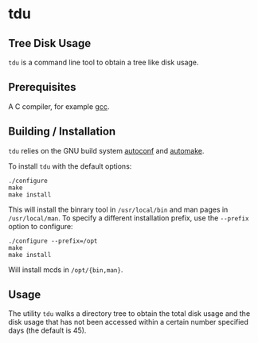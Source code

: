 # tdu
## Tree Disk Usage


`tdu` is a command line tool to obtain a tree like disk usage.


## Prerequisites

A C compiler, for example [gcc](http://gcc.gnu.org/).

## Building / Installation

`tdu` relies on the GNU build system [autoconf](http://www.gnu.org/software/autoconf/)
and [automake](http://www.gnu.org/software/automake/).

To install `tdu` with the default options:

    ./configure
    make
    make install

This will install the binrary tool in `/usr/local/bin` and man pages in
`/usr/local/man`. To specify a different installation prefix, use the
`--prefix` option to configure:

    ./configure --prefix=/opt
    make
    make install

Will install mcds in `/opt/{bin,man}`.

## Usage

The utility `tdu` walks a directory tree to obtain the total disk usage
and the disk usage that has not been accessed within a certain number
specified days (the default is 45).
